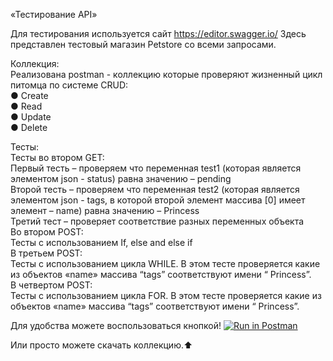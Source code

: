 «Тестирование API»

Для тестирования используется сайт https://editor.swagger.io/ Здесь представлен тестовый магазин Petstore со всеми запросами.

Коллекция:<br/>
Реализована postman - коллекцию которые проверяют жизненный цикл питомца по системе CRUD:<br/>
● Create<br/>
● Read<br/>
● Update<br/>
● Delete<br/>

Тесты:<br/>
Тесты во втором  GET: <br/>
Первый тесть – проверяем что переменная test1 (которая является элементом json - status) равна значению – pending<br/>
Второй тесть – проверяем что переменная test2 (которая является элементом json - tags, в которой второй элемент массива [0] имеет элемент – name) равна значению – Princess<br/>
Третий тест – проверяет соответствие разных переменных объекта<br/>
Во втором POST:<br/>
Тесты с использованием If, else and else if<br/>
В третьем POST:<br/>
Тесты с использованием цикла WHILE. В этом тесте проверяется какие из объектов «name» массива “tags” соответствуют имени “ Princess”.<br/>
В четвертом POST:<br/>
Тесты с использованием цикла FOR. В этом тесте проверяется какие из объектов «name» массива “tags” соответствуют имени “ Princess”.<br/>



Для удобства можете воспользоваться кнопкой!
[![Run in Postman](https://run.pstmn.io/button.svg)](https://app.getpostman.com/run-collection/24172906-f03ce674-b3ca-428d-bf5e-38de7e39007b?action=collection%2Ffork&collection-url=entityId%3D24172906-f03ce674-b3ca-428d-bf5e-38de7e39007b%26entityType%3Dcollection%26workspaceId%3Df3d8e297-8d97-416f-92f5-c9622e29fb7c)<br/>

Или просто можете скачать коллекцию.:arrow_up:

<!--Имоджи для Markdown 
https://github.com/GnuriaN/format-README/blob/master/emoji.md-->
